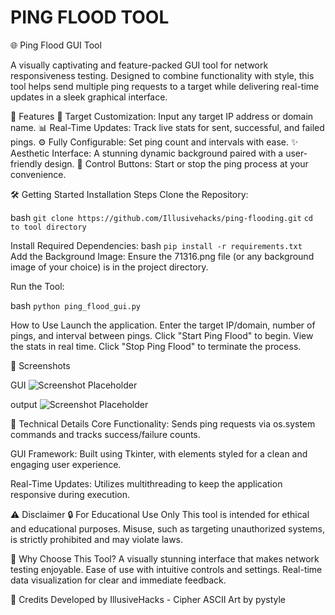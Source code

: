 # **PING FLOOD TOOL**

🌐 Ping Flood GUI Tool

A visually captivating and feature-packed GUI tool for network responsiveness testing.
Designed to combine functionality with style, this tool helps send multiple ping requests to a target while delivering real-time updates in a sleek graphical interface.

🌟 Features
🎯 Target Customization: Input any target IP address or domain name.
📊 Real-Time Updates: Track live stats for sent, successful, and failed pings.
⚙️ Fully Configurable: Set ping count and intervals with ease.
✨ Aesthetic Interface: A stunning dynamic background paired with a user-friendly design.
🛑 Control Buttons: Start or stop the ping process at your convenience.


🛠 Getting Started
Installation Steps
Clone the Repository:

bash
````git clone https://github.com/Illusivehacks/ping-flooding.git```` 
````cd to tool directory````  

Install Required Dependencies:
bash
````pip install -r requirements.txt````  
Add the Background Image:
Ensure the 71316.png file (or any background image of your choice) is in the project directory.

Run the Tool:

bash
````python ping_flood_gui.py```` 

How to Use
Launch the application.
Enter the target IP/domain, number of pings, and interval between pings.
Click "Start Ping Flood" to begin.
View the stats in real time.
Click "Stop Ping Flood" to terminate the process.


📸 Screenshots


GUI
![Screenshot Placeholder](GUI.png)



output
![Screenshot Placeholder](output.png)

🧩 Technical Details
Core Functionality:
Sends ping requests via os.system commands and tracks success/failure counts.

GUI Framework:
Built using Tkinter, with elements styled for a clean and engaging user experience.

Real-Time Updates:
Utilizes multithreading to keep the application responsive during execution.

⚠️ Disclaimer
🔒 For Educational Use Only
This tool is intended for ethical and educational purposes. Misuse, such as targeting unauthorized systems, is strictly prohibited and may violate laws.

🌈 Why Choose This Tool?
A visually stunning interface that makes network testing enjoyable.
Ease of use with intuitive controls and settings.
Real-time data visualization for clear and immediate feedback.

🎨 Credits
Developed by IllusiveHacks - Cipher
ASCII Art by pystyle
